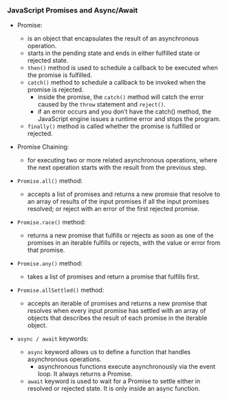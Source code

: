 <h3>JavaScript Promises and Async/Await</h3>

- Promise:
    * is an object that encapsulates the result of an asynchronous operation.
    * starts in the pending state and ends in either fulfilled state or rejected state.
    * `then()` method is used to schedule a callback to be executed when the promise is fulfilled.
    * `catch()` method to schedule a callback to be invoked when the promise is rejected.
        - inside the promise, the `catch()` method will catch the error caused by the `throw` statement and `reject()`.
        - if an error occurs and you don’t have the catch() method, the JavaScript engine issues a runtime error and stops the program.
    * `finally()` method is called whether the promise is fulfilled or rejected.

- Promise Chaining:
    * for executing two or more related asynchronous operations, where the next operation starts with the result from the previous step.

- `Promise.all()` method:
    * accepts a list of promises and returns a new promsie that resolve to an array of results of the input promises if all the input promises resolved; or reject with an error of the first rejected promise.

- `Promise.race()` method:
    *  returns a new promise that fulfills or rejects as soon as one of the promises in an iterable fulfills or rejects, with the value or error from that promise.

- `Promise.any()` method:
    * takes a list of promises and return a promise that fulfills first.

- `Promise.allSettled()` method:
    * accepts an iterable of promises and returns a new promise that resolves when every input promise has settled with an array of objects that describes the result of each promise in the iterable object.

- `async / await` keywords:
    * `async` keyword allows us to define a function that handles asynchronous operations.
        - asynchronous functions execute asynchronously via the event loop. It always returns a Promise. 
    * `await` keyword is used to wait for a Promise to settle either in resolved or rejected state. It is only inside an async function.